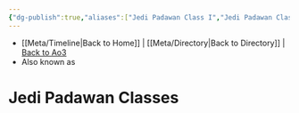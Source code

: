```yaml
---
{"dg-publish":true,"aliases":["Jedi Padawan Class I","Jedi Padawan Class II","Jedi Padawan Class III","Jedi Padawan Class IV"],"tags":["unfinished","faction"],"permalink":"/factions-cults-cultures-governments/jedi-padawan-classes/","dgPassFrontmatter":true}
---
```


- [[Meta/Timeline\|Back to Home]] | [[Meta/Directory\|Back to Directory]] | [Back to Ao3](https://archiveofourown.org/works/19334440/chapters/45992584)
- Also known as

# Jedi Padawan Classes
